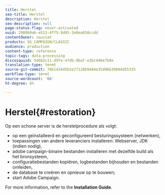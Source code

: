 ```yaml
---
title: Herstel
seo-title: Herstel
description: Herstel
seo-description: null
page-status-flag: never-activated
uuid: 2980b9ab-e513-4ff5-9d85-2e0ea010ccdd
contentOwner: sauviat
products: SG_CAMPAIGN/CLASSIC
audience: production
content-type: reference
topic-tags: data-processing
discoiquuid: 5d6b2c11-d97e-4fdb-9baf-e3bc446e7b8e
translation-type: tm+mt
source-git-commit: 70b143445b2e77128b9404e35d96b39694d55335
workflow-type: tm+mt
source-wordcount: '66'
ht-degree: 6%

---
```



# Herstel{#restoration}

Op een schone server is de herstelprocedure als volgt:

* op een geïnstalleerd en geconfigureerd besturingssysteem (netwerken),
* toepassingen van andere leveranciers installeren: Webserver, JDK (indien nodig),
* adobe campaign-binaire bestanden installeren met dezelfde build als het bronsysteem,
* configuratiebestanden kopiëren, logbestanden bijhouden en bestanden omleiden,
* de database te creëren en opnieuw op te bouwen;
* start Adobe Campaign.

For more information, refer to the **Installation Guide**.

